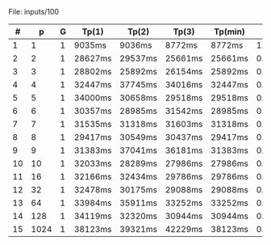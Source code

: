 File: inputs/100

| # | p | G | Tp(1) | Tp(2) | Tp(3) | Tp(min) | Sp | Ep |
|---|---|---|-------|-------|-------|----|----|----|
| 1  | 1  | 1  | 9035ms | 9036ms | 8772ms | 8772ms | 1.000000 | 1.000000 |
| 2  | 2  | 1  | 28627ms | 29537ms | 25661ms | 25661ms | 0.341842 | 0.170921 |
| 3  | 3  | 1  | 28802ms | 25892ms | 26154ms | 25892ms | 0.338792 | 0.112931 |
| 4  | 4  | 1  | 32447ms | 37745ms | 34016ms | 32447ms | 0.270349 | 0.067587 |
| 5  | 5  | 1  | 34000ms | 30658ms | 29518ms | 29518ms | 0.297175 | 0.059435 |
| 6  | 6  | 1  | 30357ms | 28985ms | 31542ms | 28985ms | 0.302639 | 0.050440 |
| 7  | 7  | 1  | 31535ms | 31318ms | 31603ms | 31318ms | 0.280095 | 0.040014 |
| 8  | 8  | 1  | 29417ms | 30549ms | 30437ms | 29417ms | 0.298195 | 0.037274 |
| 9  | 9  | 1  | 31383ms | 37041ms | 36181ms | 31383ms | 0.279514 | 0.031057 |
| 10 | 10 | 1  | 32033ms | 28289ms | 27986ms | 27986ms | 0.313442 | 0.031344 |
| 11 | 16 | 1  | 32166ms | 32434ms | 29786ms | 29786ms | 0.294501 | 0.018406 |
| 12 | 32 | 1  | 32478ms | 30175ms | 29088ms | 29088ms | 0.301568 | 0.009424 |
| 13 | 64 | 1  | 33984ms | 35911ms | 33252ms | 33252ms | 0.263804 | 0.004122 |
| 14 | 128 | 1  | 34119ms | 32320ms | 30944ms | 30944ms | 0.283480 | 0.002215 |
| 15 | 1024 | 1  | 38123ms | 39321ms | 42229ms | 38123ms | 0.230097 | 0.000225 |
